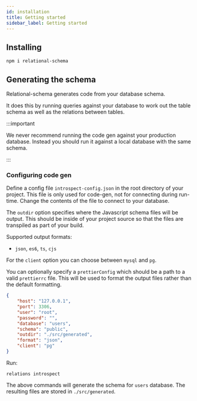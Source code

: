 ```yaml
---
id: installation
title: Getting started
sidebar_label: Getting started
---
```


## Installing

```
npm i relational-schema
```

## Generating the schema

Relational-schema generates code from your database schema.

It does this by running queries against your database to work out the table schema as well as the relations between tables.

:::important

We never recommend running the code gen against your production database. Instead you should run it against a local database with the same schema.

:::

### Configuring code gen

Define a config file `introspect-config.json` in the root directory of your project.
This file is only used for code-gen, not for connecting during run-time.
Change the contents of the file to connect to your database.

The `outdir` option specifies where the Javascript schema files will be output.
This should be inside of your project source so that the files are transpiled as part of your build.

Supported output formats:

-   `json`, `es6`, `ts`, `cjs`

For the `client` option you can choose between `mysql` and `pg`.

You can optionally specify a `prettierConfig` which should be a path to a valid `prettierrc` file.
This will be used to format the output files rather than the default formatting.


```json
{
    "host": "127.0.0.1",
    "port": 3306,
    "user": "root",
    "password": "",
    "database": "users",
    "schema": "public",
    "outdir": "./src/generated",
    "format": "json",
    "client": "pg"
}
```

Run:

```
relations introspect
```

The above commands will generate the schema for `users` database.
The resulting files are stored in `./src/generated`.
